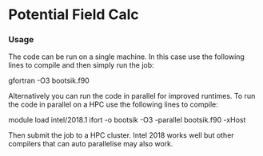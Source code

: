 # Potential Field Calc

### Usage
The code can be run on a single machine. In this case use the following lines to compile and then simply run the job:

gfortran -O3 bootsik.f90

Alternatively you can run the code in parallel for improved runtimes.
To run the code in parallel on a HPC use the following lines to compile:

module load intel/2018.1
ifort -o bootsik -O3 -parallel bootsik.f90 -xHost

Then submit the job to a HPC cluster. Intel 2018 works well but other compilers that can auto parallelise may also work.
